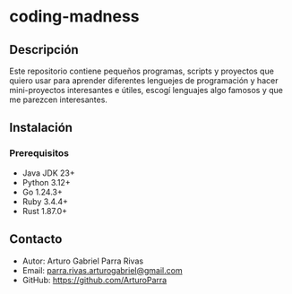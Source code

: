 # coding-madness

## Descripción

Este repositorio contiene pequeños programas, scripts y proyectos que quiero usar para aprender diferentes lenguejes de programación y hacer mini-proyectos interesantes e útiles, escogí lenguajes algo famosos y que me parezcen interesantes.

## Instalación

### Prerequisitos

- Java JDK 23+
- Python 3.12+
- Go 1.24.3+
- Ruby 3.4.4+
- Rust 1.87.0+


## Contacto
- Autor: Arturo Gabriel Parra Rivas
- Email: parra.rivas.arturogabriel@gmail.com
- GitHub: https://github.com/ArturoParra

